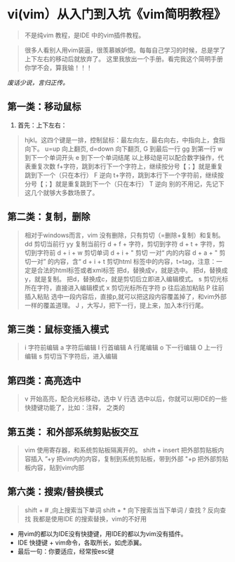 # vi(vim）从入门到入坑《vim简明教程》
> 不是纯vim 教程，是IDE 中的vim插件教程。

> 很多人看别人用vim装逼，很羡慕嫉妒恨。每每自己学习的时候，总是学了上下左右的移动后就放弃了。
> 这里我放出一个手册。看完我这个简明手册你学不会，算我输！！！

*废话少说，言归正传。*
## 第一类：移动鼠标
1. 首先：上下左右：
> hjkl。这四个键是一排，控制鼠标：最左向左，最右向右，中指向上，食指向下。
> u=up 向上翻页, d=down 向下翻页,
> G 到最后一行
> gg 到第一行
> w 到下一个单词开头
> e 到下一个单词结尾
> 以上移动是可以配合数字操作，代表重复次数
> f+字符，跳到本行下一个字符上，继续按分号【；】就是重复跳到下一个（只在本行）  F 逆向
> t+字符，跳到本行下一个字符前，继续按分号【；】就是重复跳到下一个（只在本行）  T 逆向
> 别的不用记，先记下这几个就够大多数场景了。

## 第二类：复制，删除
> 相对于windows而言，vim 没有删除，只有剪切（=删除+复制）和复制。
> dd 剪切当前行
> yy 复制当前行
> d + f + 字符，剪切到字符
> d + t + 字符，剪切到字符前
> d + i + w 剪切单词
> d + i + " 剪切 一对“ 内的内容
> d + a + " 剪切一对” 的内容，含“
> d + i + t 剪切html 标签中的内容，t=tag，注意：一定是合法的html标签或者xml标签
> 把d，替换成v，就是选中。
> 把d，替换成y，就是复制。
> 把d，替换成c，就是剪切后立即进入编辑模式。
> s 剪切光标所在字符，直接进入编辑模式
> x 剪切光标所在字符
> p 往后追加粘贴
> P 往前插入粘贴
> 选中一段内容后，直接p,就可以把这段内容覆盖掉了，和vim外部一样的覆盖道理。
> J ，大写J，把下一行，提上来，加入本行行尾。

## 第三类：鼠标变插入模式
> i 字符前编辑
> a 字符后编辑
> I 行首编辑
> A 行尾编辑
> o  下一行编辑
> O 上一行编辑
> s 剪切当下字符后，进入编辑


## 第四类：高亮选中
> v 开始高亮，配合光标移动，选中
> V 行选
> 选中以后，你就可以用IDE的一些快捷键功能了，比如：注释，   之类的

## 第五类： 和外部系统剪贴板交互
> vim 使用寄存器，和系统剪贴板隔离开的。
> shift + insert 把外部剪贴板内容插入
> ”+y 把vim内的内容，复制到系统剪贴板，带到外部
> "+p 把外部剪贴板内容，贴到vim内部

## 第六类：搜索/替换模式
> shift + # ,向上搜索当下单词
> shift + * 向下搜索当当下单词
> / 查找
> ? 反向查找
> 我都是使用IDE 的搜索替换，vim的不好用

* 用vim的都以为IDE没有快捷键，用IDE的都以为vim没有插件。
* IDE 快捷键 + vim命令，各取所长，如虎添翼。
* 最后一句：你要适应，经常按esc键
